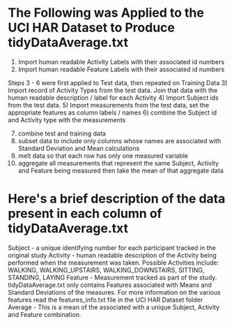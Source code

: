 # The Following was Applied to the UCI HAR Dataset to Produce tidyDataAverage.txt
1) Import human readable Activity Labels with their associated id numbers
2) Import human readable Feature Labels with their associated id numbers

Steps 3 - 6 were first applied to Test data, then repeated on Training Data
3) Import record of Activity Types from the test data.  Join that data with the human readable description / label for each Activity
4) Import Subject ids from the test data.
5) Import measurements from the test data, set the appropriate features as column labels / names
6) combine the Subject id and Activity type with the measurements

7) combine test and training data
8) subset data to include only columns whose names are associated with Standard Deviation and Mean calculations
9) melt data so that each row has only one measured variable
10) aggregate all measurements that represent the same Subject, Activity and Feature being measured then take the mean of that aggregate data

# Here's a brief description of the data present in each column of tidyDataAverage.txt
Subject - a unique identifying number for each participant tracked in the original study
Activity - human readable description of the Activity being performed when the measurement was taken.  Possible Activities include: WALKING, WALKING_UPSTAIRS, WALKING_DOWNSTAIRS, SITTING, STANDING, LAYING
Feature - Measurement tracked as part of the study.  tidyDataAverage.txt only contains Features associated with Means and Standard Deviations of the measures.  For more information on the various features read the features_info.txt file in the UCI HAR Dataset folder
Average - This is a mean of the associated with a unique Subject, Activity and Feature combination.